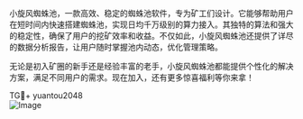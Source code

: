 小旋风蜘蛛池，一款高效、稳定的蜘蛛池软件，专为矿工们设计。它能够帮助用户在短时间内快速搭建蜘蛛池，实现日均千万级别的算力接入。其独特的算法和强大的稳定性，确保了用户的挖矿效率和收益。不仅如此，小旋风蜘蛛池还提供了详尽的数据分析报告，让用户随时掌握池内动态，优化管理策略。

无论是初入矿圈的新手还是经验丰富的老手，小旋风蜘蛛池都能提供个性化的解决方案，满足不同用户的需求。现在加入，还有更多惊喜福利等你来拿！

TG💪+ yuantou2048  
![Image](https://github.com/user-attachments/assets/42a5a4a5-fea9-4a1d-8aa0-73e57e430cca)